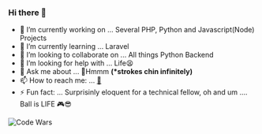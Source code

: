 ### Hi there 👋

<!--
**stephen-jr/stephen-jr** is a ✨ _special_ ✨ repository because its `README.md` (this file) appears on your GitHub profile.

Here are some ideas to get you started:

-->

- 🔭 I’m currently working on ... Several PHP, Python and Javascript(Node) Projects
- 🌱 I’m currently learning ... Laravel
- 👯 I’m looking to collaborate on ... All things Python Backend
- 🤔 I’m looking for help with ... Life😫
- 💬 Ask me about ... 🤔Hmmm <b>(*strokes chin infinitely)</b>
- 📫 How to reach me: ... [📧](mailto:stephen24jnr@gmail.com)
- ⚡ Fun fact: ... Surprisinly eloquent for a technical fellow, oh and um .... Ball is LIFE 🎮😎

<!-- Streak -->
<!-- ![GitHub Streak](https://streak-stats.demolab.com?user=stephen-jr&theme=omni&hide_border=true) -->

<!--### Github Stats -->

<!-- ![stephen-jrstat](https://github-readme-stats.vercel.app/api?username=stephen-jr&count_private=false&hide=issues,stars&show_icons=true&theme=radical) -->

<!-- ![Top Langs](https://github-readme-stats.vercel.app/api/top-langs/?username=stephen-jr&show_icons=true&theme=radical&layout=compact) -->

![Code Wars](https://www.codewars.com/users/stephen-jr/badges/large)
